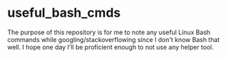 # useful_bash_cmds

The purpose of this repository is for me to note any useful Linux Bash commands while googling/stackoverflowing since I don't know Bash that well. I hope one day I'll be proficient enough to not use any helper tool.